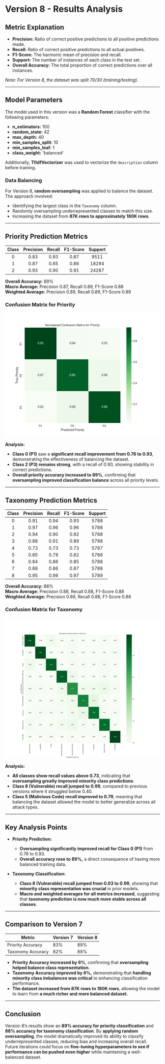 # Version 8 - Results Analysis

## Metric Explanation

- **Precision:** Ratio of correct positive predictions to all positive predictions made.
- **Recall:** Ratio of correct positive predictions to all actual positives.
- **F1-Score:** The harmonic mean of precision and recall.
- **Support:** The number of instances of each class in the test set.
- **Overall Accuracy:** The total proportion of correct predictions over all instances.

*Note: For Version 8, the dataset was split 70/30 (training/testing).*

---

## Model Parameters

The model used in this version was a **Random Forest** classifier with the following parameters:

- **n_estimators:** 100  
- **random_state:** 42  
- **max_depth:** 40  
- **min_samples_split:** 10  
- **min_samples_leaf:** 1  
- **class_weight:** 'balanced'  

Additionally, **TfidfVectorizer** was used to vectorize the `description` column before training.

### Data Balancing

For Version 8, **random oversampling** was applied to balance the dataset. The approach involved:
- Identifying the largest class in the `Taxonomy` column.
- Randomly oversampling underrepresented classes to match this size.
- Increasing the dataset from **87K rows to approximately 180K rows**.

---

## Priority Prediction Metrics

| Class | Precision | Recall | F1-Score | Support |
|:-----:|:---------:|:------:|:--------:|:-------:|
|   0   |   0.83    |  0.93  |   0.87   |  9511   |
|   1   |   0.87    |  0.85  |   0.86   | 18294   |
|   2   |   0.93    |  0.90  |   0.91   | 24287   |

**Overall Accuracy:** 89%  
**Macro Average:** Precision 0.87, Recall 0.89, F1-Score 0.88  
**Weighted Average:** Precision 0.89, Recall 0.89, F1-Score 0.89  

### Confusion Matrix for Priority
![Priority Confusion Matrix](confusion_priority.png)

**Analysis:**
- **Class 0 (P1)** saw a **significant recall improvement from 0.76 to 0.93**, demonstrating the effectiveness of balancing the dataset.
- **Class 2 (P3) remains strong**, with a recall of 0.90, showing stability in correct predictions.
- **Overall priority accuracy increased to 89%**, confirming that **oversampling improved classification balance** across all priority levels.

---

## Taxonomy Prediction Metrics

| Class | Precision | Recall | F1-Score | Support |
|:-----:|:---------:|:------:|:--------:|:-------:|
|   0   |   0.91    |  0.94  |   0.93   |  5788   |
|   1   |   0.97    |  0.96  |   0.96   |  5788   |
|   2   |   0.94    |  0.90  |   0.92   |  5788   |
|   3   |   0.88    |  0.91  |   0.89   |  5788   |
|   4   |   0.73    |  0.73  |   0.73   |  5787   |
|   5   |   0.85    |  0.79  |   0.82   |  5788   |
|   6   |   0.84    |  0.86  |   0.85   |  5788   |
|   7   |   0.88    |  0.86  |   0.87   |  5788   |
|   8   |   0.95    |  0.99  |   0.97   |  5789   |

**Overall Accuracy:** 88%  
**Macro Average:** Precision 0.88, Recall 0.88, F1-Score 0.88  
**Weighted Average:** Precision 0.88, Recall 0.88, F1-Score 0.88  

### Confusion Matrix for Taxonomy
![Taxonomy Confusion Matrix](confusion_taxonomy.png)

**Analysis:**
- **All classes show recall values above 0.73**, indicating that **oversampling greatly improved minority class predictions**.
- **Class 8 (Vulnerable) recall jumped to 0.99**, compared to previous versions where it struggled below 0.40.
- **Class 5 (Malicious Code) recall improved to 0.79**, meaning that balancing the dataset allowed the model to better generalize across all attack types.

---

## Key Analysis Points

- **Priority Prediction:**
  - **Oversampling significantly improved recall for Class 0 (P1)** from 0.76 to 0.93.
  - **Overall accuracy rose to 89%,** a direct consequence of having more balanced training data.
  
- **Taxonomy Classification:**
  - **Class 8 (Vulnerable) recall jumped from 0.03 to 0.99**, showing that **minority class representation was crucial** in prior models.
  - **Macro and weighted averages for all metrics increased**, suggesting that **taxonomy prediction is now much more stable across all classes**.

---

## Comparison to Version 7

| Metric      | Version 7 | Version 8 |
|------------|----------|----------|
| Priority Accuracy | 83% | 89% |
| Taxonomy Accuracy | 82% | 88% |

- **Priority Accuracy increased by 6%**, confirming that **oversampling helped balance class representation.**
- **Taxonomy Accuracy improved by 6%,** demonstrating that **handling minority class imbalances was critical** to enhancing classification performance.
- **The dataset increased from 87K rows to 180K rows**, allowing the model to learn from **a much richer and more balanced dataset.**

---

## Conclusion

Version 8’s results show an **89% accuracy for priority classification** and **88% accuracy for taxonomy classification**. By **applying random oversampling**, the model dramatically improved its ability to classify underrepresented classes, reducing bias and increasing overall recall. Future iterations could focus on **fine-tuning hyperparameters to see if performance can be pushed even higher** while maintaining a well-balanced dataset.

